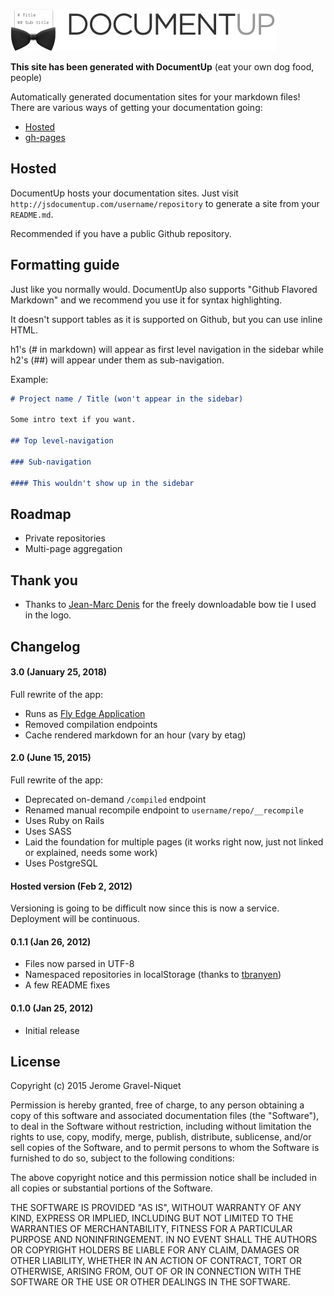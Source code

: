 ![DocumentUp](src/images/logo.png)

**This site has been generated with DocumentUp** (eat your own dog food, people)

Automatically generated documentation sites for your markdown files! There are various ways of getting your documentation going:

* [Hosted](#hosted)
* [gh-pages](#gh-pages)

## Hosted

DocumentUp hosts your documentation sites. Just visit `http://jsdocumentup.com/username/repository` to generate a site from your `README.md`.

Recommended if you have a public Github repository.

## Formatting guide

Just like you normally would. DocumentUp also supports "Github Flavored Markdown" and we recommend you use it for syntax highlighting.

It doesn't support tables as it is supported on Github, but you can use inline HTML.

h1's (# in markdown) will appear as first level navigation in the sidebar while h2's (##) will appear under them as sub-navigation.

Example:

```markdown
# Project name / Title (won't appear in the sidebar)

Some intro text if you want.

## Top level-navigation

### Sub-navigation

#### This wouldn't show up in the sidebar
```

## Roadmap

* Private repositories
* Multi-page aggregation

## Thank you

* Thanks to [Jean-Marc Denis](http://jeanmarcdenis.me/) for the freely downloadable bow tie I used in the logo.

## Changelog

#### 3.0 (January 25, 2018)

Full rewrite of the app:
- Runs as [Fly Edge Application](https://fly.io/mix/edge-applications)
- Removed compilation endpoints
- Cache rendered markdown for an hour (vary by etag)

#### 2.0 (June 15, 2015)

Full rewrite of the app:
- Deprecated on-demand `/compiled` endpoint
- Renamed manual recompile endpoint to `username/repo/__recompile`
- Uses Ruby on Rails
- Uses SASS
- Laid the foundation for multiple pages (it works right now, just not linked or explained, needs some work)
- Uses PostgreSQL

#### Hosted version (Feb 2, 2012)

Versioning is going to be difficult now since this is now a service. Deployment will be continuous.

#### 0.1.1 (Jan 26, 2012)

* Files now parsed in UTF-8
* Namespaced repositories in localStorage (thanks to [tbranyen](https://github.com/tbranyen))
* A few README fixes

#### 0.1.0 (Jan 25, 2012)

* Initial release

## License

Copyright (c) 2015 Jerome Gravel-Niquet

Permission is hereby granted, free of charge, to any person obtaining
a copy of this software and associated documentation files (the
"Software"), to deal in the Software without restriction, including
without limitation the rights to use, copy, modify, merge, publish,
distribute, sublicense, and/or sell copies of the Software, and to
permit persons to whom the Software is furnished to do so, subject to
the following conditions:

The above copyright notice and this permission notice shall be
included in all copies or substantial portions of the Software.

THE SOFTWARE IS PROVIDED "AS IS", WITHOUT WARRANTY OF ANY KIND,
EXPRESS OR IMPLIED, INCLUDING BUT NOT LIMITED TO THE WARRANTIES OF
MERCHANTABILITY, FITNESS FOR A PARTICULAR PURPOSE AND
NONINFRINGEMENT. IN NO EVENT SHALL THE AUTHORS OR COPYRIGHT HOLDERS BE
LIABLE FOR ANY CLAIM, DAMAGES OR OTHER LIABILITY, WHETHER IN AN ACTION
OF CONTRACT, TORT OR OTHERWISE, ARISING FROM, OUT OF OR IN CONNECTION
WITH THE SOFTWARE OR THE USE OR OTHER DEALINGS IN THE SOFTWARE.
